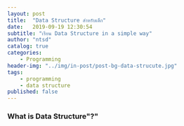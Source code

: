 ```yaml
---
layout: post
title:  "Data Structure สำหรับเด็ก"
date:   2019-09-19 12:30:54
subtitle: "เรียน Data Structure in a simple way"
author: "ntsd"
catalog: true
categories:
    - Programming
header-img: "../img/in-post/post-bg-data-strucute.jpg"
tags:
    - programming
    - data structure
published: false
---
```


### What is Data Structure"?"

